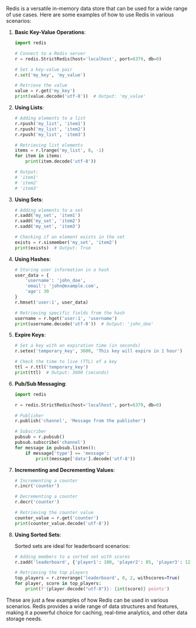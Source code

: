 Redis is a versatile in-memory data store that can be used for a wide range of use cases. Here are some examples of how to use Redis in various scenarios:

1. **Basic Key-Value Operations**:

   ```python
   import redis

   # Connect to a Redis server
   r = redis.StrictRedis(host='localhost', port=6379, db=0)

   # Set a key-value pair
   r.set('my_key', 'my_value')

   # Retrieve the value
   value = r.get('my_key')
   print(value.decode('utf-8'))  # Output: 'my_value'
   ```

2. **Using Lists**:

   ```python
   # Adding elements to a list
   r.rpush('my_list', 'item1')
   r.rpush('my_list', 'item2')
   r.rpush('my_list', 'item3')

   # Retrieving list elements
   items = r.lrange('my_list', 0, -1)
   for item in items:
       print(item.decode('utf-8'))

   # Output:
   # 'item1'
   # 'item2'
   # 'item3'
   ```

3. **Using Sets**:

   ```python
   # Adding elements to a set
   r.sadd('my_set', 'item1')
   r.sadd('my_set', 'item2')
   r.sadd('my_set', 'item3')

   # Checking if an element exists in the set
   exists = r.sismember('my_set', 'item2')
   print(exists)  # Output: True
   ```

4. **Using Hashes**:

   ```python
   # Storing user information in a hash
   user_data = {
       'username': 'john_doe',
       'email': 'john@example.com',
       'age': 30
   }
   r.hmset('user:1', user_data)

   # Retrieving specific fields from the hash
   username = r.hget('user:1', 'username')
   print(username.decode('utf-8'))  # Output: 'john_doe'
   ```

5. **Expire Keys**:

   ```python
   # Set a key with an expiration time (in seconds)
   r.setex('temporary_key', 3600, 'This key will expire in 1 hour')

   # Check the time to live (TTL) of a key
   ttl = r.ttl('temporary_key')
   print(ttl)  # Output: 3600 (seconds)
   ```

6. **Pub/Sub Messaging**:

   ```python
   import redis

   r = redis.StrictRedis(host='localhost', port=6379, db=0)

   # Publisher
   r.publish('channel', 'Message from the publisher')

   # Subscriber
   pubsub = r.pubsub()
   pubsub.subscribe('channel')
   for message in pubsub.listen():
       if message['type'] == 'message':
           print(message['data'].decode('utf-8'))
   ```

7. **Incrementing and Decrementing Values**:

   ```python
   # Incrementing a counter
   r.incr('counter')

   # Decrementing a counter
   r.decr('counter')

   # Retrieving the counter value
   counter_value = r.get('counter')
   print(counter_value.decode('utf-8'))
   ```

8. **Using Sorted Sets**:

   Sorted sets are ideal for leaderboard scenarios:

   ```python
   # Adding members to a sorted set with scores
   r.zadd('leaderboard', {'player1': 100, 'player2': 85, 'player3': 120})

   # Retrieving the top players
   top_players = r.zrevrange('leaderboard', 0, 2, withscores=True)
   for player, score in top_players:
       print(f'{player.decode("utf-8")}: {int(score)} points')
   ```

These are just a few examples of how Redis can be used in various scenarios. Redis provides a wide range of data structures and features, making it a powerful choice for caching, real-time analytics, and other data storage needs.

